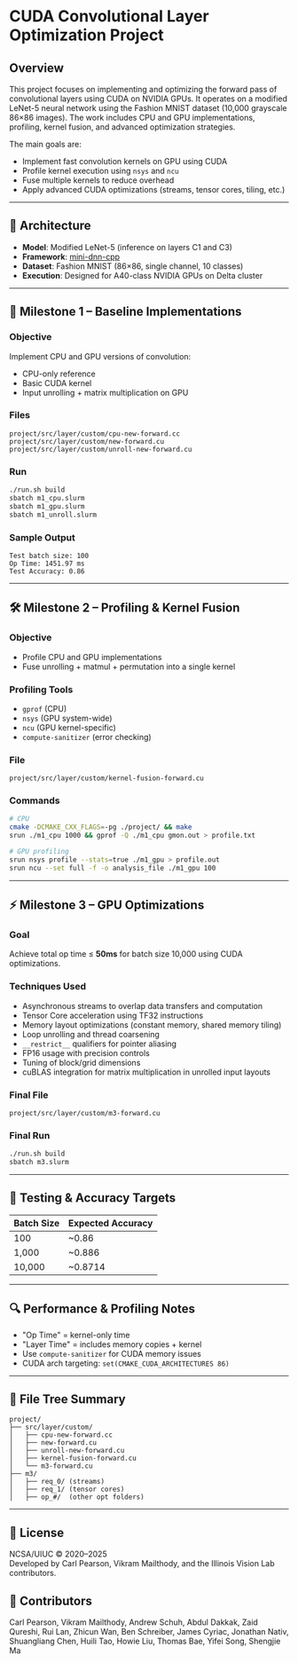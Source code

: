 # CUDA Convolutional Layer Optimization Project

## Overview

This project focuses on implementing and optimizing the forward pass of convolutional layers using CUDA on NVIDIA GPUs. It operates on a modified LeNet-5 neural network using the Fashion MNIST dataset (10,000 grayscale 86×86 images). The work includes CPU and GPU implementations, profiling, kernel fusion, and advanced optimization strategies.

The main goals are:
- Implement fast convolution kernels on GPU using CUDA
- Profile kernel execution using `nsys` and `ncu`
- Fuse multiple kernels to reduce overhead
- Apply advanced CUDA optimizations (streams, tensor cores, tiling, etc.)

---

## 📌 Architecture

- **Model**: Modified LeNet-5 (inference on layers C1 and C3)
- **Framework**: [mini-dnn-cpp](https://github.com/iamhankai/mini-dnn-cpp)
- **Dataset**: Fashion MNIST (86×86, single channel, 10 classes)
- **Execution**: Designed for A40-class NVIDIA GPUs on Delta cluster

---

## 🚀 Milestone 1 – Baseline Implementations

### Objective
Implement CPU and GPU versions of convolution:

- CPU-only reference
- Basic CUDA kernel
- Input unrolling + matrix multiplication on GPU

### Files
```
project/src/layer/custom/cpu-new-forward.cc  
project/src/layer/custom/new-forward.cu  
project/src/layer/custom/unroll-new-forward.cu
```

### Run
```bash
./run.sh build
sbatch m1_cpu.slurm
sbatch m1_gpu.slurm
sbatch m1_unroll.slurm
```

### Sample Output
```text
Test batch size: 100  
Op Time: 1451.97 ms  
Test Accuracy: 0.86
```

---

## 🛠 Milestone 2 – Profiling & Kernel Fusion

### Objective
- Profile CPU and GPU implementations
- Fuse unrolling + matmul + permutation into a single kernel

### Profiling Tools
- `gprof` (CPU)
- `nsys` (GPU system-wide)
- `ncu` (GPU kernel-specific)
- `compute-sanitizer` (error checking)

### File
```
project/src/layer/custom/kernel-fusion-forward.cu
```

### Commands
```bash
# CPU
cmake -DCMAKE_CXX_FLAGS=-pg ./project/ && make
srun ./m1_cpu 1000 && gprof -Q ./m1_cpu gmon.out > profile.txt

# GPU profiling
srun nsys profile --stats=true ./m1_gpu > profile.out
srun ncu --set full -f -o analysis_file ./m1_gpu 100
```

---

## ⚡ Milestone 3 – GPU Optimizations

### Goal
Achieve total op time ≤ **50ms** for batch size 10,000 using CUDA optimizations.

### Techniques Used

- Asynchronous streams to overlap data transfers and computation
- Tensor Core acceleration using TF32 instructions
- Memory layout optimizations (constant memory, shared memory tiling)
- Loop unrolling and thread coarsening
- `__restrict__` qualifiers for pointer aliasing
- FP16 usage with precision controls
- Tuning of block/grid dimensions
- cuBLAS integration for matrix multiplication in unrolled input layouts

### Final File
```
project/src/layer/custom/m3-forward.cu
```

### Final Run
```bash
./run.sh build
sbatch m3.slurm
```

---

## 🧪 Testing & Accuracy Targets

| Batch Size | Expected Accuracy |
|------------|-------------------|
| 100        | ~0.86             |
| 1,000      | ~0.886            |
| 10,000     | ~0.8714           |

---

## 🔍 Performance & Profiling Notes

- "Op Time" = kernel-only time
- "Layer Time" = includes memory copies + kernel
- Use `compute-sanitizer` for CUDA memory issues
- CUDA arch targeting: `set(CMAKE_CUDA_ARCHITECTURES 86)`

---

## 📂 File Tree Summary

```
project/
├── src/layer/custom/
│   ├── cpu-new-forward.cc
│   ├── new-forward.cu
│   ├── unroll-new-forward.cu
│   ├── kernel-fusion-forward.cu
│   └── m3-forward.cu
├── m3/
│   ├── req_0/ (streams)
│   ├── req_1/ (tensor cores)
│   ├── op_#/  (other opt folders)
```

---

## 📄 License

NCSA/UIUC © 2020–2025  
Developed by Carl Pearson, Vikram Mailthody, and the Illinois Vision Lab contributors.

## 👥 Contributors

Carl Pearson, Vikram Mailthody, Andrew Schuh, Abdul Dakkak, Zaid Qureshi, Rui Lan, Zhicun Wan, Ben Schreiber, James Cyriac, Jonathan Nativ, Shuangliang Chen, Huili Tao, Howie Liu, Thomas Bae, Yifei Song, Shengjie Ma
